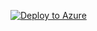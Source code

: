 [![Deploy to Azure](https://aka.ms/deploytoazurebutton)](https://portal.azure.com/#create/Microsoft.Template/uri/https%3A%2F%2Fraw.githubusercontent.com%2Fwilfriedwoivre%2Faction-deploy-azure-button-tests%2Fmaster%2F%2Fgithub%2Fworkspace%2Ftest%2FC%2F79%2Fazuredeploy.json)
